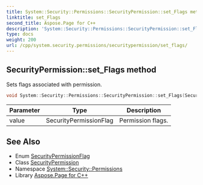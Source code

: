 ```yaml
---
title: System::Security::Permissions::SecurityPermission::set_Flags method
linktitle: set_Flags
second_title: Aspose.Page for C++
description: 'System::Security::Permissions::SecurityPermission::set_Flags method. Sets flags associated with permission in C++.'
type: docs
weight: 200
url: /cpp/system.security.permissions/securitypermission/set_flags/
---
```

## SecurityPermission::set_Flags method


Sets flags associated with permission.

```cpp
void System::Security::Permissions::SecurityPermission::set_Flags(SecurityPermissionFlag value)
```


| Parameter | Type | Description |
| --- | --- | --- |
| value | SecurityPermissionFlag | Permission flags. |

## See Also

* Enum [SecurityPermissionFlag](../../securitypermissionflag/)
* Class [SecurityPermission](../)
* Namespace [System::Security::Permissions](../../)
* Library [Aspose.Page for C++](../../../)
